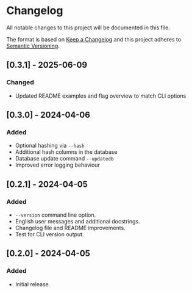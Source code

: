 # Changelog

All notable changes to this project will be documented in this file.

The format is based on [Keep a Changelog](https://keepachangelog.com/en/1.1.0/)
and this project adheres to [Semantic Versioning](https://semver.org/spec/v2.0.0.html).

## [0.3.1] - 2025-06-09
### Changed
- Updated README examples and flag overview to match CLI options

## [0.3.0] - 2024-04-06
### Added
- Optional hashing via `--hash`
- Additional hash columns in the database
- Database update command `--updatedb`
- Improved error logging behaviour

## [0.2.1] - 2024-04-05
### Added
- `--version` command line option.
- English user messages and additional docstrings.
- Changelog file and README improvements.
- Test for CLI version output.

## [0.2.0] - 2024-04-05
### Added
- Initial release.
